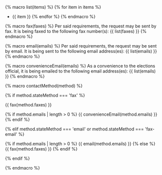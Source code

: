 {% macro list(items) %}
  {% for item in items %}
  - {{ item }}
  {% endfor %}
{% endmacro %}

{% macro fax(faxes) %}
  Per said requirements, the request may be sent by fax.  It is being faxed to the following fax number(s):
  {{ list(faxes) }}
{% endmacro %}

{% macro email(emails) %}
  Per said requirements, the request may be sent by email.  It is being sent to the following email address(es):
  {{ list(emails) }}
{% endmacro %}

{% macro convenienceEmail(emails) %}
  As a convenience to the elections official, it is being emailed to the following email address(es):
  {{ list(emails) }}
{% endmacro %}

{% macro contactMethod(method) %}

{% if method.stateMethod === 'fax' %} 

  {{ fax(method.faxes) }}

  {% if method.emails | length > 0 %}
    {{ convenienceEmail(method.emails) }}
  {% endif %}

{% elif method.stateMethod === 'email' or  method.stateMethod === 'fax-email' %} 

  {% if method.emails | length > 0 %}
    {{ email(method.emails) }}
  {% else %}
    {{ fax(method.faxes) }}
  {% endif %}

{% endif %}

{% endmacro %}
